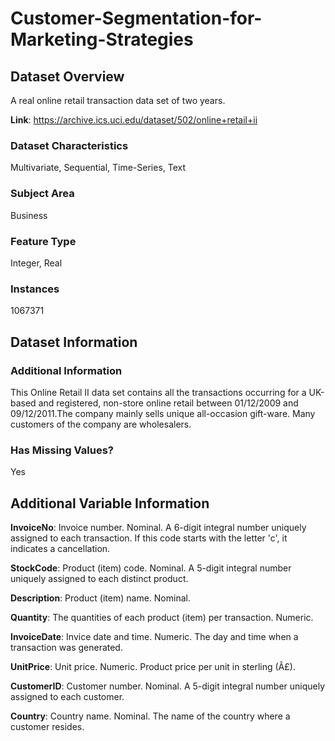 # Customer-Segmentation-for-Marketing-Strategies

## Dataset Overview

A real online retail transaction data set of two years.

**Link**: https://archive.ics.uci.edu/dataset/502/online+retail+ii

### Dataset Characteristics

Multivariate, Sequential, Time-Series, Text

### Subject Area
Business

### Feature Type
Integer, Real

### Instances
1067371

## Dataset Information
### Additional Information

This Online Retail II data set contains all the transactions occurring for a UK-based and registered, non-store online retail between 01/12/2009 and 09/12/2011.The company mainly sells unique all-occasion gift-ware. Many customers of the company are wholesalers.

### Has Missing Values?
Yes 

## Additional Variable Information

**InvoiceNo**: Invoice number. Nominal. A 6-digit integral number uniquely assigned to each transaction. If this code starts with the letter 'c', it indicates a cancellation. 

**StockCode**: Product (item) code. Nominal. A 5-digit integral number uniquely assigned to each distinct product. 

**Description**: Product (item) name. Nominal. 

**Quantity**: The quantities of each product (item) per transaction. Numeric.	

**InvoiceDate**: Invice date and time. Numeric. The day and time when a transaction was generated. 

**UnitPrice**: Unit price. Numeric. Product price per unit in sterling (Â£). 

**CustomerID**: Customer number. Nominal. A 5-digit integral number uniquely assigned to each customer. 

**Country**: Country name. Nominal. The name of the country where a customer resides.


